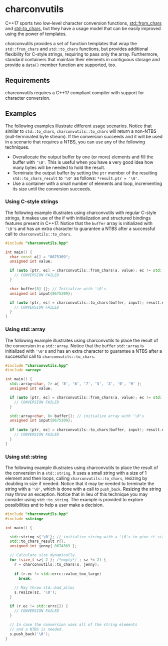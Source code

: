 # charconvutils
C++17 sports two low-level character conversion functions, [std::from_chars](https://en.cppreference.com/w/cpp/utility/from_chars) and  [std::to_chars](https://en.cppreference.com/w/cpp/utility/to_chars), but they have a usage model that can be easily improved using the power of templates.

charconvutils provides a set of function templates that wrap the `std::from_chars` and `std::to_chars` functions, but provides additional flexibility for C-style strings, requiring to pass only the array. Furthermore, standard containers that maintain their elements in contiguous storage and provide a `data()` member function are supported, too.
## Requirements
charconvutils requires a C++17 compliant compiler with support for character conversion.

## Examples
The following examples illustrate different usage scenarios.  Notice that similar to `std::to_chars`, `charconvutils::to_chars` will return a non-NTBS (null-terminated byte stream). If the conversion succeeds and it will be used in a scenario that requires a NTBS, you can use any of the following techniques.
* Overallocate the output buffer by one (or more) elements and fill the buffer with `'\0'`. This is useful when you have a very good idea how many bytes will be needed to hold the result.
*  Terminate the output buffer by setting the `ptr` member of the resulting `std::to_chars_result` to `'\0'` as follows: `*result.ptr = '\0'`.
* Use a container with a small number of elements and loop, incrementing its size until the conversion succeeds.

### Using C-style strings
The following example illustrates using charconvutils with regular C-style strings, it makes use of the if with initialization and structured bindings features present in C++17.
Notice that the `buffer` array is initialized with `'\0'`s and has an extra character to guarantee a NTBS after a successful call to `charconvutils::to_chars`.  

```C++
#include "charconvutils.hpp"

int main() {
  char const a[] = "8675309";
  unsigned int value;

  if (auto [ptr, ec] = charconvutils::from_chars(a, value); ec != std::errc{}) {
    // CONVERSION FAILED
  }

  char buffer[8] {}; // Initialize with '\0's.
  unsigned int input{8675309};

  if (auto [ptr, ec] = charconvutils::to_chars(buffer, input); result.ec != std::errc{}) {
    // CONVERSION FAILED
  }
}
```
### Using std::array
The following example illustrates using charconvutils to place the result of the conversion in a `std::array`.
Notice that the `buffer` `std::array` is initialized with `'\0'`s and has an extra character to guarantee a NTBS after a successful call to `charconvutils::to_chars`. 
```C++
#include "charconvutils.hpp"
#include <array>

int main() {
  std::array<char, 7> a{ '8', '6', '7', '5', '3', '0', '9' };
  unsigned int value;

  if (auto [ptr, ec] = charconvutils::from_chars(a, value); ec != std::errc{}) {
    // CONVERSION FAILED
  }

  std::array<char, 8> buffer{}; // initialize array with '\0's
  unsigned int input{8675309};
  
  if (auto [ptr, ec] = charconvutils::to_chars(buffer, input); result.ec != std::errc{}) {
    // CONVERSION FAILED
  }
}
```

### Using std::string
The following example illustrates using charconvutils to place the result of the conversion in a `std::string`. It uses a small string with a size of 1 element and then loops, calling `charconvutils::to_chars`, resizing by doubling in size if needed.  Notice that it may be needed to terminate the string with a `'\0'`, which is done with a call to `push_back`. Resizing the string may throw an exception.
Notice that in lieu of this technique you may consider using `std::to_string`. The example is provided to explore possibilities and to help a user make a decision.
 
```C++
#include "charconvutils.hpp"
#include <string>

int main() {

  std::string s{'\0'}; // initialize string with a '\0's to give it size 1
  std::to_chars_result r{};
  unsigned int jenny{ 8674309 };

  // Calculate size dynamically.
  for (size_t sz{ 2 }; /*empty*/ ; sz *= 2) {
    r = charconvutils::to_chars(s, jenny);
  
    if (r.ec != std::errc::value_too_large)
      break;
  
    // May throw std::bad_alloc 
    s.resize(sz, '\0');
  }

  if (r.ec != std::errc{}) {
    // CONVERSION FAILED
  }
  
  // In case the conversion uses all of the string elements
  // and a NTBS is needed.
  s.push_back('\0');
}
```
